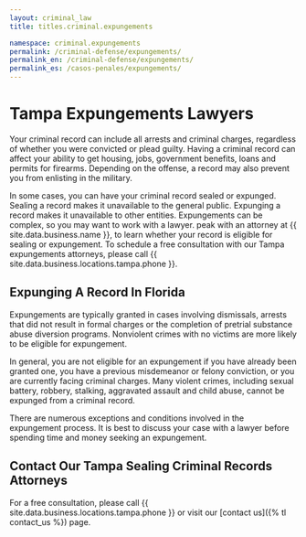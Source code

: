 ```yaml
---
layout: criminal_law
title: titles.criminal.expungements

namespace: criminal.expungements
permalink: /criminal-defense/expungements/
permalink_en: /criminal-defense/expungements/
permalink_es: /casos-penales/expungements/
---
```


# Tampa Expungements Lawyers

Your criminal record can include all arrests and criminal charges, regardless of whether you were convicted or plead guilty. Having a criminal record can affect your ability to get housing, jobs, government benefits, loans and permits for firearms. Depending on the offense, a record may also prevent you from enlisting in the military.

In some cases, you can have your criminal record sealed or expunged. Sealing a record makes it unavailable to the general public. Expunging a record makes it unavailable to other entities. Expungements can be complex, so you may want to work with a lawyer. 
peak with an attorney at {{ site.data.business.name }}, to learn whether your record is eligible for sealing or expungement. To schedule a free consultation with our Tampa expungements attorneys, please call {{ site.data.business.locations.tampa.phone }}.

## Expunging A Record In Florida

Expungements are typically granted in cases involving dismissals, arrests that did not result in formal charges or the completion of pretrial substance abuse diversion programs. Nonviolent crimes with no victims are more likely to be eligible for expungement.

In general, you are not eligible for an expungement if you have already been granted one, you have a previous misdemeanor or felony conviction, or you are currently facing criminal charges. Many violent crimes, including sexual battery, robbery, stalking, aggravated assault and child abuse, cannot be expunged from a criminal record.

There are numerous exceptions and conditions involved in the expungement process. It is best to discuss your case with a lawyer before spending time and money seeking an expungement.

## Contact Our Tampa Sealing Criminal Records Attorneys

For a free consultation, please call {{ site.data.business.locations.tampa.phone }} or visit our [contact us]({% tl contact_us %}) page.
